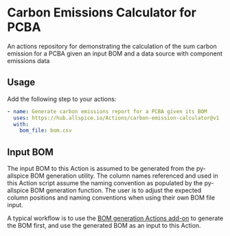 # Carbon Emissions Calculator for PCBA
An actions repository for demonstrating the calculation of the sum carbon emission for a PCBA given an input BOM and a data source with component emissions data

## Usage

Add the following step to your actions:

```yaml
- name: Generate carbon emissions report for a PCBA given its BOM
  uses: https://hub.allspice.io/Actions/carbon-emission-calculator@v1
  with:
    bom_file: bom.csv
```

## Input BOM

The input BOM to this Action is assumed to be generated from the py-allspice BOM generation utility. The column names referenced and used in this Action script assume the naming convention as populated by the py-allspice BOM generation function. The user is to adjust the expected column positions and naming conventions when using their own BOM file input.

A typical workflow is to use the [BOM generation Actions add-on](https://hub.allspice.io/Actions/generate-bom) to generate the BOM first, and use the generated BOM as an input to this Action.
